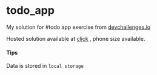 # todo_app
My solution for #todo app exercise from [devchallenges.io](https://devchallenges.io/challenges/hH6PbOHBdPm6otzw2De5)

Hosted solution available at [click](https://mateuszfranke.github.io/todo_app/) , phone size available.

#### Tips
Data is stored in `local storage`
